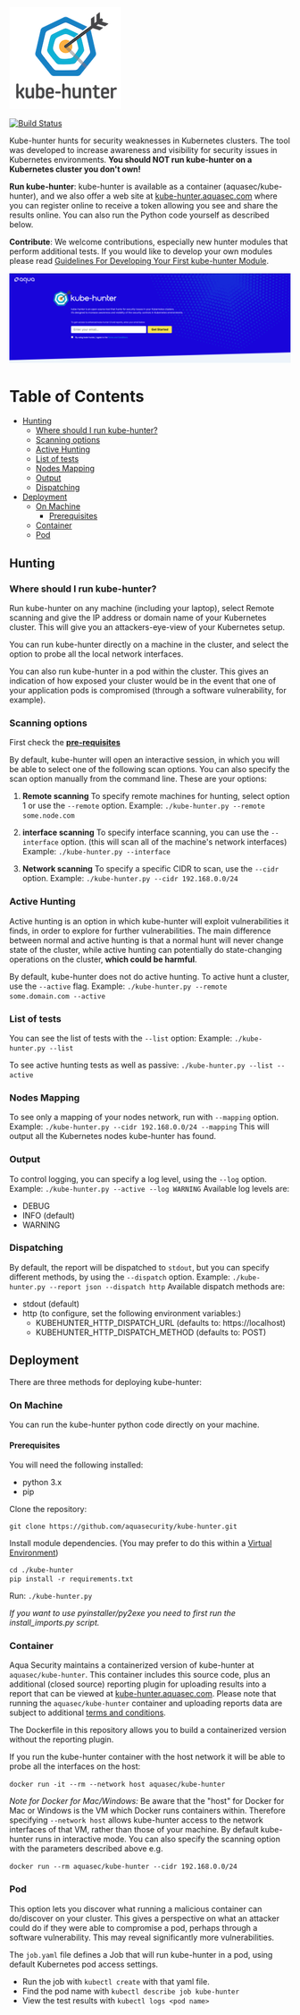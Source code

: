 ![kube-hunter](https://github.com/aquasecurity/kube-hunter/blob/master/kube-hunter.png)

[![Build Status](https://travis-ci.org/aquasecurity/kube-hunter.svg?branch=master)](https://travis-ci.org/aquasecurity/kube-hunter)

Kube-hunter hunts for security weaknesses in Kubernetes clusters. The tool was developed to increase awareness and visibility for security issues in Kubernetes environments. **You should NOT run kube-hunter on a Kubernetes cluster you don't own!**

**Run kube-hunter**: kube-hunter is available as a container (aquasec/kube-hunter), and we also offer a web site at [kube-hunter.aquasec.com](https://kube-hunter.aquasec.com) where you can register online to receive a token allowing you see and share the results online. You can also run the Python code yourself as described below.

**Contribute**: We welcome contributions, especially new hunter modules that perform additional tests. If you would like to develop your own modules please read [Guidelines For Developing Your First kube-hunter Module](src/README.md).

[![kube-hunter demo video](https://github.com/aquasecurity/kube-hunter/blob/master/kube-hunter-screenshot.png)](https://youtu.be/s2-6rTkH8a8?t=57s)

Table of Contents
=================

* [Hunting](#hunting)
   * [Where should I run kube-hunter?](#where-should-i-run-kube-hunter)
   * [Scanning options](#scanning-options)
   * [Active Hunting](#active-hunting)
   * [List of tests](#list-of-tests)
   * [Nodes Mapping](#nodes-mapping)
   * [Output](#output)
   * [Dispatching](#dispatching)
* [Deployment](#deployment)
   * [On Machine](#on-machine)
      * [Prerequisites](#prerequisites)
   * [Container](#container)
   * [Pod](#pod)
         
## Hunting

### Where should I run kube-hunter?
Run kube-hunter on any machine (including your laptop), select Remote scanning and give the IP address or domain name of your Kubernetes cluster. This will give you an attackers-eye-view of your Kubernetes setup.

You can run kube-hunter directly on a machine in the cluster, and select the option to probe all the local network interfaces.

You can also run kube-hunter in a pod within the cluster. This gives an indication of how exposed your cluster would be in the event that one of your application pods is compromised (through a software vulnerability, for example).

### Scanning options

First check the **[pre-requisites](#prerequisites)**

By default, kube-hunter will open an interactive session, in which you will be able to select one of the following scan options. You can also specify the scan option manually from the command line. These are your options:

1. **Remote scanning**
To specify remote machines for hunting, select option 1 or use the `--remote` option. Example:
`./kube-hunter.py --remote some.node.com`

2. **interface scanning**
To specify interface scanning, you can use the `--interface` option. (this will scan all of the machine's network interfaces) Example:
`./kube-hunter.py --interface`

3. **Network scanning**
To specify a specific CIDR to scan, use the `--cidr` option. Example:
`./kube-hunter.py --cidr 192.168.0.0/24`

### Active Hunting

Active hunting is an option in which kube-hunter will exploit vulnerabilities it finds, in order to explore for further vulnerabilities.
The main difference between normal and active hunting is that a normal hunt will never change state of the cluster, while active hunting can potentially do state-changing operations on the cluster, **which could be harmful**.

By default, kube-hunter does not do active hunting. To active hunt a cluster, use the `--active` flag. Example:
`./kube-hunter.py --remote some.domain.com --active`

### List of tests
You can see the list of tests with the `--list` option: Example:
`./kube-hunter.py --list`

To see active hunting tests as well as passive:
`./kube-hunter.py --list --active`

### Nodes Mapping 
To see only a mapping of your nodes network, run with `--mapping` option. Example:
`./kube-hunter.py --cidr 192.168.0.0/24 --mapping`
This will output all the Kubernetes nodes kube-hunter has found.

### Output
To control logging, you can specify a log level, using the `--log` option. Example:
`./kube-hunter.py --active --log WARNING`
Available log levels are:

* DEBUG
* INFO (default)
* WARNING

### Dispatching
By default, the report will be dispatched to `stdout`, but you can specify different methods, by using the `--dispatch` option. Example:
`./kube-hunter.py --report json --dispatch http`
Available dispatch methods are:

* stdout (default)
* http (to configure, set the following environment variables:) 
    * KUBEHUNTER_HTTP_DISPATCH_URL (defaults to: https://localhost)
    * KUBEHUNTER_HTTP_DISPATCH_METHOD (defaults to: POST)

## Deployment
There are three methods for deploying kube-hunter:

### On Machine

You can run the kube-hunter python code directly on your machine.
#### Prerequisites

You will need the following installed:
* python 3.x
* pip

Clone the repository:
~~~
git clone https://github.com/aquasecurity/kube-hunter.git
~~~

Install module dependencies. (You may prefer to do this within a [Virtual Environment](https://packaging.python.org/guides/installing-using-pip-and-virtual-environments/))
~~~
cd ./kube-hunter
pip install -r requirements.txt
~~~

Run:
`./kube-hunter.py`

_If you want to use pyinstaller/py2exe you need to first run the install_imports.py script._
### Container
Aqua Security maintains a containerized version of kube-hunter at `aquasec/kube-hunter`. This container includes this source code, plus an additional (closed source) reporting plugin for uploading results into a report that can be viewed at [kube-hunter.aquasec.com](https://kube-hunter.aquasec.com). Please note that running the `aquasec/kube-hunter` container and uploading reports data are subject to additional [terms and conditions](https://kube-hunter.aquasec.com/eula.html).

The Dockerfile in this repository allows you to build a containerized version without the reporting plugin.

If you run the kube-hunter container with the host network it will be able to probe all the interfaces on the host:

`docker run -it --rm --network host aquasec/kube-hunter`

_Note for Docker for Mac/Windows:_ Be aware that the "host" for Docker for Mac or Windows is the VM which Docker runs containers within. Therefore specifying `--network host` allows kube-hunter access to the network interfaces of that VM, rather than those of your machine.
By default kube-hunter runs in interactive mode. You can also specify the scanning option with the parameters described above e.g.

`docker run --rm aquasec/kube-hunter --cidr 192.168.0.0/24`

### Pod
This option lets you discover what running a malicious container can do/discover on your cluster. This gives a perspective on what an attacker could do if they were able to compromise a pod, perhaps through a software vulnerability. This may reveal significantly more vulnerabilities.

The `job.yaml` file defines a Job that will run kube-hunter in a pod, using default Kubernetes pod access settings.
* Run the job with `kubectl create` with that yaml file.
* Find the pod name with `kubectl describe job kube-hunter`
* View the test results with `kubectl logs <pod name>`
